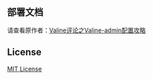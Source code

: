 ## 部署文档

请查看原作者：[Valine评论之Valine-admin配置攻略](https://www.antmoe.com/posts/2380732b/index.html)

## License

[MIT License](https://github.com/panjunwen/LeanComment/blob/master/LICENSE)
